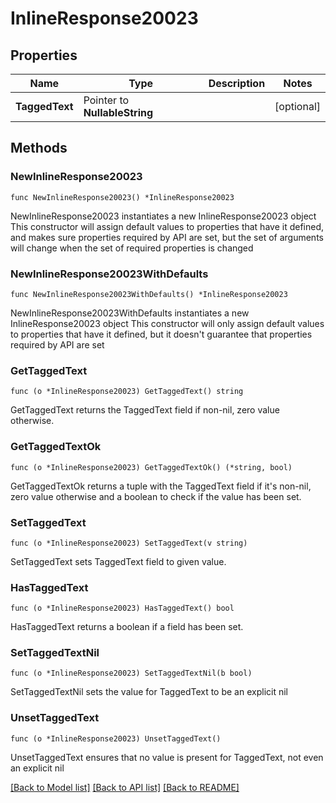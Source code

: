 # InlineResponse20023

## Properties

Name | Type | Description | Notes
------------ | ------------- | ------------- | -------------
**TaggedText** | Pointer to **NullableString** |  | [optional] 

## Methods

### NewInlineResponse20023

`func NewInlineResponse20023() *InlineResponse20023`

NewInlineResponse20023 instantiates a new InlineResponse20023 object
This constructor will assign default values to properties that have it defined,
and makes sure properties required by API are set, but the set of arguments
will change when the set of required properties is changed

### NewInlineResponse20023WithDefaults

`func NewInlineResponse20023WithDefaults() *InlineResponse20023`

NewInlineResponse20023WithDefaults instantiates a new InlineResponse20023 object
This constructor will only assign default values to properties that have it defined,
but it doesn't guarantee that properties required by API are set

### GetTaggedText

`func (o *InlineResponse20023) GetTaggedText() string`

GetTaggedText returns the TaggedText field if non-nil, zero value otherwise.

### GetTaggedTextOk

`func (o *InlineResponse20023) GetTaggedTextOk() (*string, bool)`

GetTaggedTextOk returns a tuple with the TaggedText field if it's non-nil, zero value otherwise
and a boolean to check if the value has been set.

### SetTaggedText

`func (o *InlineResponse20023) SetTaggedText(v string)`

SetTaggedText sets TaggedText field to given value.

### HasTaggedText

`func (o *InlineResponse20023) HasTaggedText() bool`

HasTaggedText returns a boolean if a field has been set.

### SetTaggedTextNil

`func (o *InlineResponse20023) SetTaggedTextNil(b bool)`

 SetTaggedTextNil sets the value for TaggedText to be an explicit nil

### UnsetTaggedText
`func (o *InlineResponse20023) UnsetTaggedText()`

UnsetTaggedText ensures that no value is present for TaggedText, not even an explicit nil

[[Back to Model list]](../README.md#documentation-for-models) [[Back to API list]](../README.md#documentation-for-api-endpoints) [[Back to README]](../README.md)


